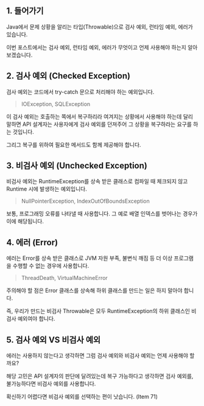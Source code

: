 ## 1. 들어가기

Java에서 문제 상황을 알리는 타입(Throwable)으로 검사 예외, 런타임 예외, 에러가 있습니다.

이번 포스트에서는 검사 예외, 런타임 예외, 에러가 무엇이고 언제 사용해야 하는지 알아보겠습니다.

## 2. 검사 예외 (Checked Exception)

검사 예외는 코드에서 try-catch 문으로 처리해야 하는 예외입니다.

> IOException, SQLException

이 검사 예외는 호출하는 쪽에서 복구하리라 여겨지는 상황에서 사용해야 하는데 달리 말하면 API 설계자는 사용자에게 검사 예외를 던져주어 그 상황을 복구하라는 요구를 하는 것입니다.

그리그 복구를 위하여 필요한 메서드도 함께 제공해야 합니다.

## 3. 비검사 예외 (Unchecked Exception)

비검사 예외는 RuntimeException를 상속 받은 클래스로 컴파일 때 체크되지 않고 Runtime 시에 발생하는 예외입니다.

> NullPointerException, IndexOutOfBoundsException

보통, 프로그래밍 오류를 나타낼 때 사용합니다. 그 예로 배열 인덱스를 벗어나는 경우가 이에 해당됩니다.

## 4. 에러 (Error)

에러는 Error를 상속 받은 클래스로 JVM 자원 부족, 불변식 깨짐 등 더 이상 프로그램을 수행할 수 없는 경우에 사용합니다.

> ThreadDeath, VirtualMachineError

주의해야 할 점은 Error 클래스를 상속해 하위 클래스를 만드는 일은 하지 말아야 합니다.

즉, 우리가 만드는 비검사 Throwable은 모두 RuntimeException의 하위 클래스인 비검사 예외여야 합니다.

## 5. 검사 예외 VS 비검사 예외

에러는 사용하지 않는다고 생각하면 그럼 검사 예외와 비검사 예외는 언제 사용해야 할까요?

해당 고민은 API 설계자의 판단에 달려있는데 복구 가능하다고 생각하면 검사 예외를, 불가능하다면 비검사 예외를 사용합니다.

확신하기 어렵다면 비검사 예외를 선택하는 편이 낫습니다. (Item 71)